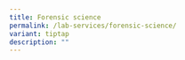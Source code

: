 ```yaml
---
title: Forensic science
permalink: /lab-services/forensic-science/
variant: tiptap
description: ""
---
```


